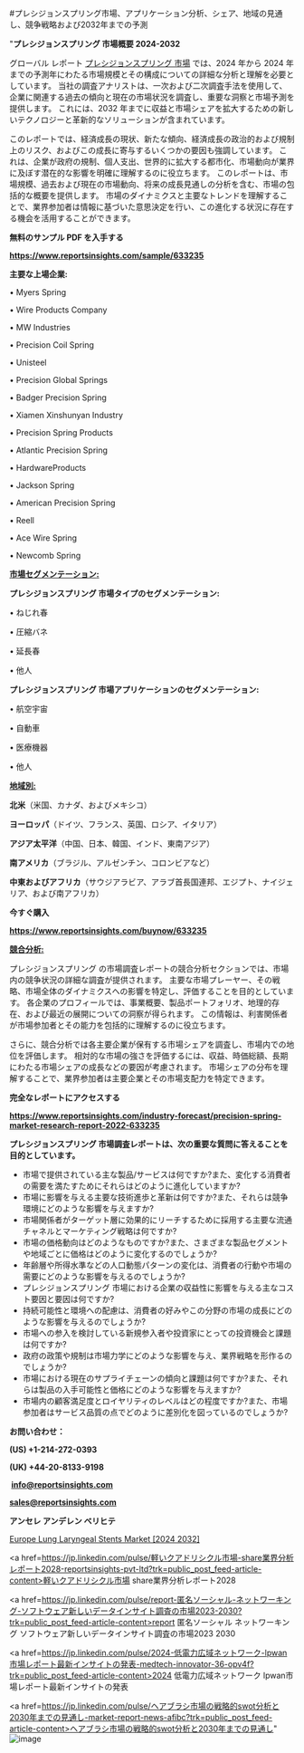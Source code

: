 #プレシジョンスプリング市場、アプリケーション分析、シェア、地域の見通し、競争戦略および2032年までの予測

"<strong>プレシジョンスプリング 市場概要 2024-2032</strong>

グローバル レポート <a href=https://www.reportsinsights.com/sample/633235>プレシジョンスプリング 市場</a> では、2024 年から 2024 年までの予測年にわたる市場規模とその構成についての詳細な分析と理解を必要としています。 当社の調査アナリストは、一次および二次調査手法を使用して、企業に関連する過去の傾向と現在の市場状況を調査し、重要な洞察と市場予測を提供します。 これには、2032 年までに収益と市場シェアを拡大​​するための新しいテクノロジーと革新的なソリューションが含まれています。

このレポートでは、経済成長の現状、新たな傾向、経済成長の政治的および規制上のリスク、およびこの成長に寄与するいくつかの要因も強調しています。 これは、企業が政府の規制、個人支出、世界的に拡大する都市化、市場動向が業界に及ぼす潜在的な影響を明確に理解するのに役立ちます。 このレポートは、市場規模、過去および現在の市場動向、将来の成長見通しの分析を含む、市場の包括的な概要を提供します。 市場のダイナミクスと主要なトレンドを理解することで、業界参加者は情報に基づいた意思決定を行い、この進化する状況に存在する機会を活用することができます。

<strong><b>無料のサンプル PDF を入手する</b></strong>

<a href=https://www.reportsinsights.com/sample/633235><strong><u>https://www.reportsinsights.com/sample/633235</u></strong></a>

<strong>主要な上場企業:</strong>

• Myers Spring

• Wire Products Company

• MW Industries

• Precision Coil Spring

• Unisteel

• Precision Global Springs

• Badger Precision Spring

• Xiamen Xinshunyan Industry

• Precision Spring Products

• Atlantic Precision Spring

• HardwareProducts

• Jackson Spring

• American Precision Spring

• Reell

• Ace Wire Spring

• Newcomb Spring

<strong><u>市場セグメンテーション</u></strong><strong><u>:</u></strong>

<strong>プレシジョンスプリング 市場タイプのセグメンテーション:</strong>

• ねじれ春

• 圧縮バネ

• 延長春

• 他人

<strong>プレシジョンスプリング 市場アプリケーションのセグメンテーション:</strong>

• 航空宇宙

• 自動車

• 医療機器

• 他人

<strong><u>地域別</u></strong><strong><u>:</u></strong>

<strong>北米</strong>（米国、カナダ、およびメキシコ）

<strong>ヨーロッパ</strong>（ドイツ、フランス、英国、ロシア、イタリア）

<strong>アジア太平洋</strong>（中国、日本、韓国、インド、東南アジア）

<strong>南アメリカ</strong>（ブラジル、アルゼンチン、コロンビアなど）

<strong>中東およびアフリカ</strong>（サウジアラビア、アラブ首長国連邦、エジプト、ナイジェリア、および南アフリカ）

<strong>今すぐ購入</strong>

<a href=https://www.reportsinsights.com/buynow/633235><strong><u>https://www.reportsinsights.com/buynow/633235</u></strong></a>

<strong><u>競合分析:</u></strong>

プレシジョンスプリング の市場調査レポートの競合分析セクションでは、市場内の競争状況の詳細な調査が提供されます。 主要な市場プレーヤー、その戦略、市場全体のダイナミクスへの影響を特定し、評価することを目的としています。 各企業のプロフィールでは、事業概要、製品ポートフォリオ、地理的存在、および最近の展開についての洞察が得られます。 この情報は、利害関係者が市場参加者とその能力を包括的に理解するのに役立ちます。

さらに、競合分析では各主要企業が保有する市場シェアを調査し、市場内での地位を評価します。 相対的な市場の強さを評価するには、収益、時価総額、長期にわたる市場シェアの成長などの要因が考慮されます。 市場シェアの分布を理解することで、業界参加者は主要企業とその市場支配力を特定できます。

<strong>完全なレポートにアクセスする</strong>

<a href=https://www.reportsinsights.com/industry-forecast/precision-spring-market-research-report-2022-633235><strong><u><b>https://www.reportsinsights.com/industry-forecast/precision-spring-market-research-report-2022-633235</b></u></strong></a>

<strong><b>プレシジョンスプリング 市場調査レポートは、次の重要な質問に答えることを目的としています。</b></strong>
<ul>
  <li>市場で提供されている主な製品/サービスは何ですか?また、変化する消費者の需要を満たすためにそれらはどのように進化していますか?</li>
  <li>市場に影響を与える主要な技術進歩と革新は何ですか?また、それらは競争環境にどのような影響を与えますか?</li>
  <li>市場関係者がターゲット層に効果的にリーチするために採用する主要な流通チャネルとマーケティング戦略は何ですか?</li>
  <li>市場の価格動向はどのようなものですか?また、さまざまな製品セグメントや地域ごとに価格はどのように変化するのでしょうか?</li>
  <li>年齢層や所得水準などの人口動態パターンの変化は、消費者の行動や市場の需要にどのような影響を与えるのでしょうか?</li>
  <li>プレシジョンスプリング 市場における企業の収益性に影響を与える主なコスト要因と要因は何ですか?</li>
  <li>持続可能性と環境への配慮は、消費者の好みやこの分野の市場の成長にどのような影響を与えるのでしょうか?</li>
  <li>市場への参入を検討している新規参入者や投資家にとっての投資機会と課題は何ですか?</li>
  <li>政府の政策や規制は市場力学にどのような影響を与え、業界戦略を形作るのでしょうか?</li>
  <li>市場における現在のサプライチェーンの傾向と課題は何ですか?また、それらは製品の入手可能性と価格にどのような影響を与えますか?</li>
  <li>市場内の顧客満足度とロイヤリティのレベルはどの程度ですか?また、市場参加者はサービス品質の点でどのように差別化を図っているのでしょうか?</li>
</ul>
<strong>お問い合わせ：</strong>

<strong>(US) +1-214-272-0393</strong>

<strong>(UK) +44-20-8133-9198</strong>

<strong> </strong><a href=info@reportsinsights.com><strong><u>info@reportsinsights.com</u></strong></a>

<a href=sales@reportsinsights.com><strong><u>sales@reportsinsights.com</u></strong></a>

<strong>アンセレ アンデレン ベリヒテ</strong>

<a href=https://www.linkedin.com/pulse/europe-lung-laryngeal-stents-markets-strategic-svggf/>Europe Lung Laryngeal Stents Market [2024 2032]</a>

<a href=https://jp.linkedin.com/pulse/軽いクアドリシクル市場-share業界分析レポート2028-reportsinsights-pvt-ltd?trk=public_post_feed-article-content>軽いクアドリシクル市場 share業界分析レポート2028</a>

<a href=https://jp.linkedin.com/pulse/report-匿名ソーシャル-ネットワーキング-ソフトウェア新しいデータインサイト調査の市場2023-2030?trk=public_post_feed-article-content>report 匿名ソーシャル ネットワーキング ソフトウェア新しいデータインサイト調査の市場2023 2030</a>

<a href=https://jp.linkedin.com/pulse/2024-低電力広域ネットワーク-lpwan市場レポート最新インサイトの発表-medtech-innovator-36-opv4f?trk=public_post_feed-article-content>2024 低電力広域ネットワーク lpwan市場レポート最新インサイトの発表</a>

<a href=https://jp.linkedin.com/pulse/ヘアブラシ市場の戦略的swot分析と2030年までの見通し-market-report-news-afibc?trk=public_post_feed-article-content>ヘアブラシ市場の戦略的swot分析と2030年までの見通し</a>"
![image](https://github.com/aakesh123242/RIMarket/assets/158431203/53666407-696a-43e4-bc7f-d75ace5801d9)
